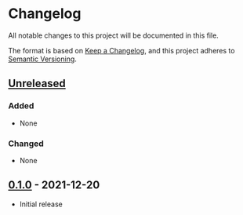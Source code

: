 # Changelog

All notable changes to this project will be documented in this file.

The format is based on [Keep a Changelog](https://keepachangelog.com/en/1.0.0/),
and this project adheres to [Semantic Versioning](https://semver.org/spec/v2.0.0.html).

## [Unreleased]

### Added

- None

### Changed

- None

## [0.1.0] - 2021-12-20

- Initial release

[Unreleased]: https://github.com/rp-rs/rp-hal/compare/adafruit-qt-py-rp2040-v0.1.0...HEAD
[0.1.0]: https://github.com/rp-rs/rp-hal/releases/tag/adafruit-qt-py-rp2040-v0.1.0
